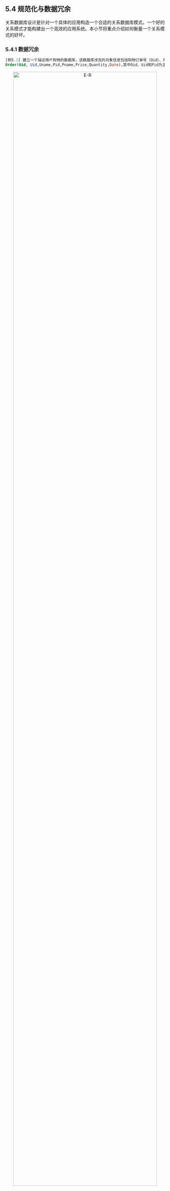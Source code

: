 ## 5.4 规范化与数据冗余

关系数据库设计是针对一个具体的应用构造一个合适的关系数据库模式。一个好的关系模式才能构建出一个高效的应用系统。本小节将重点介绍如何衡量一个关系模式的好坏。


### 5.4.1 数据冗余
```SQL
[例5.1] 建立一个描述用户购物的数据库，该数据库涉及的对象信息包括购物订单号（Oid）、用户号（Uid）、用户名字（Uname）、商品号（Pid）、商品名字（Pname）、商品价格（Price）、购买商品数量（Quantity）和购买日期（Date）。假设用一个单一的关系模式订单Order来表示，该关系模式为:
Order(Oid, Uid,Uname,Pid,Pname,Price,Quantity,Date),其中Oid、Uid和Pid为主码
```

<center>
	<img src="fig/chR5.2-Shoppingschema1.jpg" width="95%" alt="E-R" />
	<br>
	<div display: inline-block; padding : 2px>
		图 5.7 用户购物的单一关系模式Order
	</div>
</center>

图5.7是某一时刻关系模式Order的一个实例，即数据表，表中存储了三个用户购买两类商品的记录。很明显，该表中存在数据冗余，比如，每个用户的名字重复出现，出现次数与该用户购买商品的次数相同；每个商品的名字和价格重复出现，出现次数与该商品被购买的次数相同；每个订单的购买日期重复出现，出现的次数与该订单出现的次数相同。从表中删除这些冗余信息不会影响数据的完整性，但存储冗余信息却会带来以下负面影响：

* 数据冗余会浪费大量的存储空间；
* 数据冗余会增加更新操作的代价，比如，将铅笔的价格调整为2元，必须更新表中所有购买铅笔的记录。

所以，Order关系模式不是一个好的模式。一个好的模式不会增加更新代价，数据冗余应尽可能少。

什么原因导致了数据冗余呢？

Order关系模式的主码是订单号Oid、用户号Uid和商品号Pid，也就是通过Oid、Uid和Pid可以唯一确定一条记录。而冗余数据用户名Uname由用户号Uid唯一确定，即一个用户号只对应一个用户名，商品名Pname和商品价格Price由商品号Pid唯一确定，即一个商品号只对应一个商品名和商品价格，购物日期Date由订单号Oid唯一确定，即一个订单号只对应一个购物日期。Uname、Pname、Price、Date都不是由主码唯一确定的属性。所以，一旦关系模式中包含不由主码唯一确定的属性，就会造成数据冗余。

一个关系内部属性与属性之间的一种约束关系称为函数依赖（Functional Dependency, FD）。这种约束关系是通过属性间值的相等与否体现出来的数据间的相关联系。它是现实世界属性间相互联系的抽象。

在用户购物实例中，现实实际已知的事实（语义）是：

* 一个用户只有一个用户名；
* 一个商品只有一个商品名和价格；
* 一个用户可以有多个购物订单，但一个购物订单只属于一个用户；
* 一个用户可以购买多个商品，一个商品也可以被多个用户购买；

订单Order关系模式中存在如下的函数依赖：

* Uid -> Uname，称为用户名Uname函数依赖于用户号Uid；
* Pid -> Pname,  称为商品名Pname函数依赖于商品号Pid;
* Pid -> Price，称为商品价格Price函数依赖于商品号Pid；
* Oid -> Date， 称为购买日期Date函数依赖于订单号Oid;
* （Oid,Uid,Pid）-> Quantity, 称为购买的商品数量Quantity函数依赖于订单号Oid、用户号Uid和商品号Pid;

其中，（Oid,Uid,Pid）-> Quantity中Quantity依赖的是关系模式Order的主码，这种函数依赖称为完全函数依赖，而其他函数依赖中被依赖的属性不是主码，这种函数依赖称为部分函数依赖。关系模式中如果包含这种部分函数依赖就会出现数据冗余。


### 5.4.2 规范化
用户购物实例的另一种数据库设计使用用户User、商品Product、订单Order、订单详情OrderLine四个关系模式来描述。
```SQL
[例5.2] 用户购物实例的另一种关系数据库设计，关系模式如下：
User(Uid,Uname),其中Uid为主码
Product(Pid,Pname,Price),其中Pid为主码
Order(Oid,Uid,Date),其中Oid为主码
OrderLine(Oid,Pid,Quantity),其中Oid和Pid为主码
```

<center>
	<img src="fig/chR5.2-Shoppingschema2.jpg" width="99%" alt="E-R" />
	<br>
	<div display: inline-block; padding : 2px>
		图 5.8 用户购物的四个模式User、Product、Order、OrderLine
	</div>
</center>


图5.8是某一时刻用户购物数据库的实例，该数据库中存储了三个用户购买两类商品的记录。与图5.7相比，图5.8的数据表中没有数据冗余，存储空间得到了大大的提升，更新操作也不会造成额外的代价，如将铅笔的价格调整为2元时，只需要修改商品Product表中的一行记录。

通常，将这种不存在数据冗余的数据库设计称为规范化设计（Normalization）。规范化设计的一个强有力工具是关系数据库的规范化理论，它通常按属性间的函数依赖情况来区分关系规范化的程度，满足不同规范化程度要求的称为不同的范式。常用的范式有第一范式（1NF）、第二范式（2NF）、第三范式（3NF）、BCNF范式和第四范式（4NF），其中1NF的规范化程度最低，4NF的规范化程度最高。对各类范式定义感兴趣的读者可以参看其他资料。

规范化的基本思想是逐步消除关系模式中的数据冗余，所以，关系模式的规范化程度越高数据冗余越少。怎样才能得到一个具有较高规范化的关系模式呢？通常，一个高范式的关系模式可以通过对低范式的关系模式的模式分解（Schema Decomposition）而得到，例如，满足1NF的关系模式可以通过模式分解转换为若干个满足3NF的关系模式的集合。模式分解的关键在于消除关系模式中的冗余数据。其实，模式分解方法在实际应用开发过程中并不常用。在数据库设计过程中，只要能设计一个好的概念模型E-R图，基于E-R图转换关系模式的规则就能得到一个较高规范化程度的关系模式。

### 5.4.3 数据冗余的好处

规范化理论为数据库设计提供了理论的指南和工具，但并不是规范化程度越高关系模式就越好，必须结合应用环境和现实世界的具体情况合理地设计数据库模式。在实际应用开发中，某些应用也常常使用非规范化（Denormalization）的关系模式。
```SQL
[例5.3] 查询每天单笔订单中销售额大于1000的商品名和购买该商品的用户名<br>
基于单一关系模式Order的查询语句SQL1
SELECT Uname, Pname
FROM Order
WHERE Date = ‘’ AND Price*Quantity > 1000;

基于关系模式User、Product、Order和OrderLine的查询语句SQL2
SELECT User.Uname,Product.Pname
FROM User,Product,Order,OrderLine
WHERE Order.Uid = User.Uid AND
Order.Oid = OrderLine.Oid AND
OrderLine.Pid = Product.Pid AND 
Order.Date ='' AND Product.Price*OrderLine.Quantity > 1000;
```

假设，在用户购物应用中，商家需要查询每天单笔订单中销售额大于1000的商品名和购买该商品的用户名。对于例5.1的数据库设计来说，实现该功能只需要查询订单表Order即可，如例5.3的SQL1。但是，对于例5.2的数据库设计来说，实现该功能需要执行用户表User、商品表Product、订单表Order和订单详情表OrderLine之间的连接操作，如例R5.3的SQL2。多表连接操作的执行代价要远远高于单表的查询操作，所以SQL2的查询效率要远低于SQL1的查询效率。

通过例5.3可以得出一个结论：数据冗余虽然会带来存储和更新操作代价，但也能提高查询效率。数据冗余是一把双刃剑。在数据库设计时，应用开发者要结合具体应用，分析数据冗余的利弊，如果数据冗余的利大于弊，则可以使用非规范化的关系模式，否则使用规范化的关系模式。通常，适合使用非规范化数据库设计的应用具有以下特点：

* 冗余数据不需要过多的存储空间；
* 冗余数据不会被经常更新，或者冗余数据的更新代价不大；
* 冗余数据经常被查询，且能提高应用的查询效率。

### 5.4.4 合理利用数据冗余
```SQL
[例5.4] 用户购物数据库中拥有商品Product和订单详情OrderLine两个关系模式 ：
Product(Pid,Pname,Price),其中Pid为主码
OrderLine(Oid, Pid,Quantity),其中Oid和Pid为主码
统计某个商品的总销售额，其查询SQL3如下：
SELECT Sum(Quantity)*Price
FROM Product, OrderLine
WHERE Product.Pid = OrderLine.Pid AND Product.Pid = ''；
```

假设，在用户购物应用中，商家需要经常统计某个商品的总销售额，该功能的查询功能如例5.4的SQL3所示。SQL3中包含商品表Product和订单详情表OrderLine的连接操作，执行该连接运算时需要对订单详情表进行全表扫描，因此SQL3的执行效率非常低。

如何优化数据库设计来提高查询效率呢？直观的方法是存储冗余信息，避免Product表和OrderLine表的连接查询，同时还需要考虑冗余数据的存储代价和更新代价。优化方案有以下两种。

```SQL
方法一：
Product(Pid,Pname,Price,TotalQuantity) 
统计某个商品的总销售额，其查询SQL4如下：
SELECT TotalQuantity*Price
FROM Product
WHERE Product.Pid =' '；
每次产生新订单时，需要更新购买商品的总销售量：
UPDATE Product<br>
SET TotalQuantity = TotalQuantity + '购买数量'
WHERE Product.Pid =' '；
```

方法一，在商品表中冗余存储商品的总销售量，即在商品表中增加总销售量属性TotalQuantity，那么统计某个商品的总销售额可以改写为查询语句SQL4。SQL4只需要查询Product表并且通过主码的索引进行查询，查询效率非常高。冗余存储TotalQuantity带来的代价是每次购买商品时需要同步更新该商品的总销售量。该更新代价几乎不会影响应用性能，是可以接受的。

```SQL
方法二：
Product(Pid,Pname,Price,TotalSales)  
统计某个商品的总销售额，其查询SQL5如下：
SELECT TotalSales
FROM Product
WHERE Product.Pid =' '；
每次产生新订单时，需要更新购买商品的总销售量：
UPDATE Product
SET TotalSales = TotalSales + price *  '购买数量' 
WHERE Product.Pid =' '；
```
方法二，在商品表中冗余存储商品的总销售额TotalSales，那么统计商品的总销售额可以改写为查询语句SQL5，该查询语句的执行效率非常高。冗余存储TotalSales带来的代价是每次购买商品时需要同步更新该商品的总销售额。该更新操作只需要更新一条记录，几乎不会对应用性能造成任何影响，所以数据冗余的代价是可接受的。

数据冗余这种思想不仅用于数据库设计，也常常用于应用软件系统的构建和数据库管理系统的设计。构建应用软件系统时，开发者会在后端服务器和前端服务器上缓存经常访问的数据。后端服务器的数据缓存可以减少从数据库管理系统读取数据的IO开销，前端服务器的数据缓存可以降低数据传输的网络开销和CPU处理开销，从而提高系统的请求处理性能。数据库管理系统内部也常使用缓存机制和索引来提高数据查询效率。缓存机制和索引都是冗余思想的一种体现。

[**上一页<<**](chapter5.3-R.md) | [**>>下一页**](chapter5.5-R.md)









